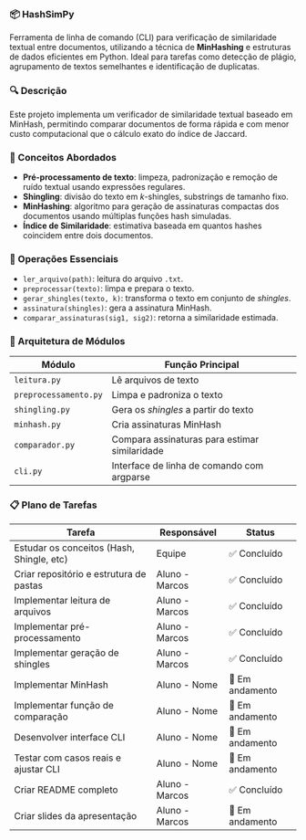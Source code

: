 ### 📦 HashSimPy  
Ferramenta de linha de comando (CLI) para verificação de similaridade textual entre documentos, utilizando a técnica de **MinHashing** e estruturas de dados eficientes em Python. Ideal para tarefas como detecção de plágio, agrupamento de textos semelhantes e identificação de duplicatas.

### 🔍 Descrição  
Este projeto implementa um verificador de similaridade textual baseado em MinHash, permitindo comparar documentos de forma rápida e com menor custo computacional que o cálculo exato do índice de Jaccard.

### 🧠 Conceitos Abordados  

- **Pré-processamento de texto**: limpeza, padronização e remoção de ruído textual usando expressões regulares.
- **Shingling**: divisão do texto em *k*-shingles, substrings de tamanho fixo.
- **MinHashing**: algoritmo para geração de assinaturas compactas dos documentos usando múltiplas funções hash simuladas.
- **Índice de Similaridade**: estimativa baseada em quantos hashes coincidem entre dois documentos.

### 🔧 Operações Essenciais

- `ler_arquivo(path)`: leitura do arquivo `.txt`.
- `preprocessar(texto)`: limpa e prepara o texto.
- `gerar_shingles(texto, k)`: transforma o texto em conjunto de *shingles*.
- `assinatura(shingles)`: gera a assinatura MinHash.
- `comparar_assinaturas(sig1, sig2)`: retorna a similaridade estimada.

### 🧱 Arquitetura de Módulos

| Módulo           | Função Principal                                  |
|------------------|---------------------------------------------------|
| `leitura.py`     | Lê arquivos de texto                              |
| `preprocessamento.py` | Limpa e padroniza o texto                     |
| `shingling.py`   | Gera os *shingles* a partir do texto              |
| `minhash.py`     | Cria assinaturas MinHash                          |
| `comparador.py`  | Compara assinaturas para estimar similaridade     |
| `cli.py`         | Interface de linha de comando com argparse        |

### 📋 Plano de Tarefas

| Tarefa                                      | Responsável         | Status         |
|--------------------------------------------|----------------------|----------------|
| Estudar os conceitos (Hash, Shingle, etc)  | Equipe               | ✅ Concluído   |
| Criar repositório e estrutura de pastas    | Aluno - Marcos       | ✅ Concluído   |
| Implementar leitura de arquivos            | Aluno - Marcos        | ✅ Concluído   |
| Implementar pré-processamento              | Aluno - Marcos       | ✅ Concluído   |
| Implementar geração de shingles            | Aluno - Marcos       | ✅ Concluído   |
| Implementar MinHash                        | Aluno - Nome       | 🔄 Em andamento   |
| Implementar função de comparação           | Aluno - Nome       | 🔄 Em andamento   |
| Desenvolver interface CLI                  | Aluno - Nome       | 🔄 Em andamento   |
| Testar com casos reais e ajustar CLI       | Aluno - Nome       | 🔄 Em andamento |
| Criar README completo                      | Aluno - Marcos       | ✅ Concluído   |
| Criar slides da apresentação               | Aluno - Marcos       | 🔄 Em andamento |

